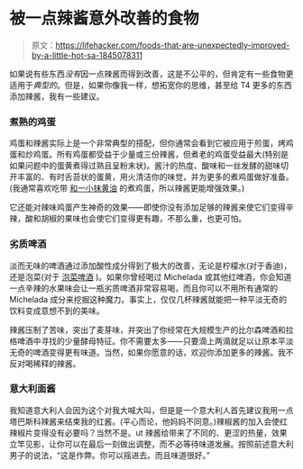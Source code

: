 # 被一点辣酱意外改善的食物

> 原文：<https://lifehacker.com/foods-that-are-unexpectedly-improved-by-a-little-hot-sa-1845078311>

如果说有些东西*没有*因一点辣酱而得到改善，这是不公平的，但肯定有一些食物更适用于*典型的*。但是，如果你像我一样，想拓宽你的思维，甚至给 T4 更多的东西添加辣酱，我有一些建议。



### 煮熟的鸡蛋

鸡蛋和辣酱实际上是一个非常典型的搭配，但你通常会看到它被应用于煎蛋，烤鸡蛋和炒鸡蛋。所有鸡蛋都受益于少量或三份辣酱，但煮老的鸡蛋受益最大(特别是如果问题中的蛋黄煮得过熟且呈粉末状)。酱汁的热度、酸味和一丝发酵的甜味切开丰富的、有时舌苔状的蛋黄，用火清洁你的味觉，并为更多的煮鸡蛋做好准备。(我通常喜欢吃带 [和一小抹黄油](https://lifehacker.com/i-am-begging-you-to-butter-your-hard-boiled-eggs-1841156203) 的煮鸡蛋，所以辣酱更能增强效果。)

它还能对辣味鸡蛋产生神奇的效果——即使你没有添加足够的辣酱来使它们变得辛辣，酸和胡椒的果味也会使它们变得更有趣，不那么重，也更可怕。

### 劣质啤酒

淡而无味的啤酒通过添加酸性成分得到了极大的改善，无论是柠檬水(对于香迪)，还是泡菜(对于 [泡菜啤酒](https://lifehacker.com/put-a-pickle-in-your-shitty-beer-1844405458) )。如果你曾经喝过 Michelada 或其他红啤酒，你会知道一点辛辣的水果味会让一瓶劣质啤酒非常容易喝，而且你可以不用所有通常的 Michelada 成分来挖掘这种魔力。事实上，仅仅几杯辣酱就能把一种平淡无奇的饮料变成意想不到的美味。

辣酱压制了苦味，突出了麦芽味，并突出了你经常在大规模生产的比尔森啤酒和拉格啤酒中寻找的少量酵母特征。你不需要太多——只要滴上两滴就足以让原本平淡无奇的啤酒变得更有味道。当然，如果你愿意的话，欢迎你添加更多的辣酱。我不反对喝稀释的辣酱。

### 意大利面酱

我知道意大利人会因为这个对我大喊大叫，但是是一个意大利人首先建议我用一点塔巴斯科辣酱来结束我的红酱。(平心而论，他妈妈不同意。)辣椒酱的加入会使红辣椒片变得没有必要吗？当然不是。ut 辣酱给带来了不同的、更涩的热量，效果立竿见影，让你可以在最后一刻做出调整，而不必等待味道发展。按照前述意大利男子的说法，“这是作弊。你可以摇进去。而且味道很好。”